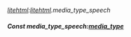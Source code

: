 _[litehtml](../../modules/litehtml/litehtml-module.md):[litehtml](../../modules/litehtml/litehtml-module.md).media\_type\_speech_
##### Const media\_type\_speech:[media_type](../../modules/litehtml/litehtml-media_type.md)
